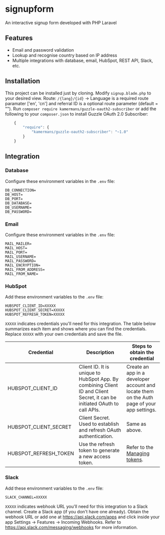 # signupform
An interactive signup form developed with PHP Laravel

## Features
- Email and password validation
- Lookup and recognise country based on IP address
- Multiple integrations with database, email, HubSpot, REST API, Slack, etc.

## Installation
This project can be installed just by cloning. Modify `signup.blade.php` to your desired view.
Route: ```/{lang}/{id}``` -> Language is a required route paramater ['en', 'cn'] and referral ID is a optional route parameter (default = "").
Run `composer require kamermans/guzzle-oauth2-subscriber` or add the following to your `composer.json` to install Guzzle OAuth 2.0 Subscriber:

```javascript
    {
        "require": {
            "kamermans/guzzle-oauth2-subscriber": "~1.0"
        }
    }
```

## Integration
### Database 
Configure these environment variables in the `.env` file:
```
DB_CONNECTION=
DB_HOST=
DB_PORT=
DB_DATABASE=
DB_USERNAME=
DB_PASSWORD=
```

### Email
Configure these environment variables in the `.env` file:
```
MAIL_MAILER=
MAIL_HOST=
MAIL_PORT=
MAIL_USERNAME=
MAIL_PASSWORD=
MAIL_ENCRYPTION=
MAIL_FROM_ADDRESS=
MAIL_FROM_NAME=
```

### HubSpot
Add these environment variables to the `.env` file:

```
HUBSPOT_CLIENT_ID=XXXXX
HUBSPOT_CLIENT_SECRET=XXXXX
HUBSPOT_REFRESH_TOKEN=XXXXX
```
`XXXXX` indicates credentials you'll need for this integration. The table below summarizes each item and shows where you can find the credentials. Replace `XXXXX` with your own credentials and save the file.

| Credential | Description | Steps to obtain the credential |
|---|---|---|
| HUBSPOT_CLIENT_ID | Client ID. It is unique to HubSpot App. By combining Client ID and Client Secret, it can be initiated OAuth to call APIs. | Create  an app in a developer account and locate them on the Auth page of your app settings. |
| HUBSPOT_CLIENT_SECRET | Client Secret. Used to establish and refresh OAuth authentication. | Same as above. |
| HUBSPOT_REFRESH_TOKEN | Use the refresh token to generate a new access token. | Refer to the [Managing tokens](https://developers.hubspot.com/docs/api/oauth/tokens). |

### Slack 
Add these environment variables to the `.env` file:

```
SLACK_CHANNEL=XXXXX
```
`XXXXX` indicates webhook URL you'll need for this integration to a Slack channel. Create a Slack app (if you don't have one already). Obtain the webhook URL or add one at https://api.slack.com/apps and click inside your app Settings -> Features -> Incoming Webhooks.
Refer to https://api.slack.com/messaging/webhooks for more information.
